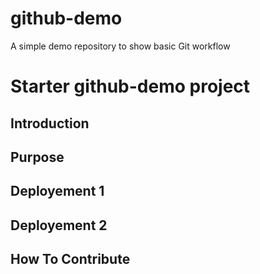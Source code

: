 # github-demo
A simple demo repository to show basic Git workflow

# Starter github-demo project

## Introduction

## Purpose

## Deployement 1

## Deployement 2

## How To Contribute
